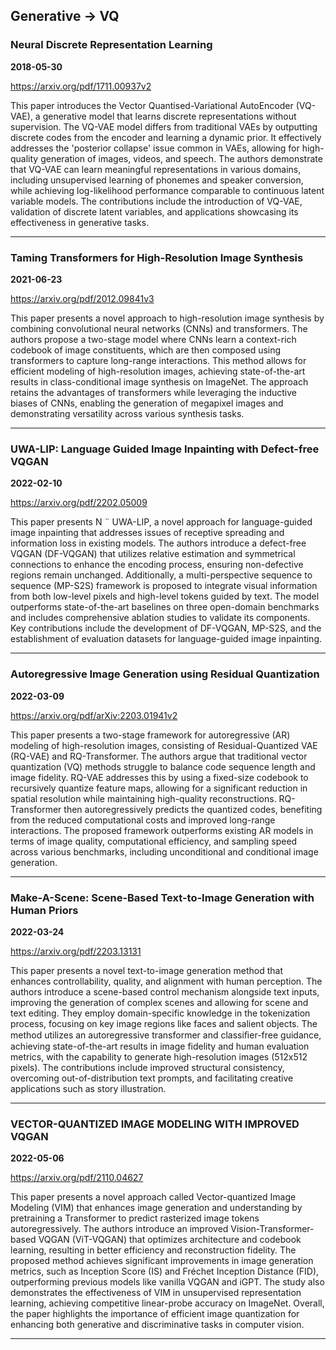 ## Generative -> VQ



### Neural Discrete Representation Learning

**2018-05-30**

https://arxiv.org/pdf/1711.00937v2

This paper introduces the Vector Quantised-Variational AutoEncoder (VQ-VAE), a generative model that learns discrete representations without supervision. The VQ-VAE model differs from traditional VAEs by outputting discrete codes from the encoder and learning a dynamic prior. It effectively addresses the 'posterior collapse' issue common in VAEs, allowing for high-quality generation of images, videos, and speech. The authors demonstrate that VQ-VAE can learn meaningful representations in various domains, including unsupervised learning of phonemes and speaker conversion, while achieving log-likelihood performance comparable to continuous latent variable models. The contributions include the introduction of VQ-VAE, validation of discrete latent variables, and applications showcasing its effectiveness in generative tasks.

---

### Taming Transformers for High-Resolution Image Synthesis

**2021-06-23**

https://arxiv.org/pdf/2012.09841v3

This paper presents a novel approach to high-resolution image synthesis by combining convolutional neural networks (CNNs) and transformers. The authors propose a two-stage model where CNNs learn a context-rich codebook of image constituents, which are then composed using transformers to capture long-range interactions. This method allows for efficient modeling of high-resolution images, achieving state-of-the-art results in class-conditional image synthesis on ImageNet. The approach retains the advantages of transformers while leveraging the inductive biases of CNNs, enabling the generation of megapixel images and demonstrating versatility across various synthesis tasks.

---

### UWA-LIP: Language Guided Image Inpainting with Defect-free VQGAN

**2022-02-10**

https://arxiv.org/pdf/2202.05009

This paper presents N ¨ UWA-LIP, a novel approach for language-guided image inpainting that addresses issues of receptive spreading and information loss in existing models. The authors introduce a defect-free VQGAN (DF-VQGAN) that utilizes relative estimation and symmetrical connections to enhance the encoding process, ensuring non-defective regions remain unchanged. Additionally, a multi-perspective sequence to sequence (MP-S2S) framework is proposed to integrate visual information from both low-level pixels and high-level tokens guided by text. The model outperforms state-of-the-art baselines on three open-domain benchmarks and includes comprehensive ablation studies to validate its components. Key contributions include the development of DF-VQGAN, MP-S2S, and the establishment of evaluation datasets for language-guided image inpainting.

---

### Autoregressive Image Generation using Residual Quantization

**2022-03-09**

https://arxiv.org/pdf/arXiv:2203.01941v2

This paper presents a two-stage framework for autoregressive (AR) modeling of high-resolution images, consisting of Residual-Quantized VAE (RQ-VAE) and RQ-Transformer. The authors argue that traditional vector quantization (VQ) methods struggle to balance code sequence length and image fidelity. RQ-VAE addresses this by using a fixed-size codebook to recursively quantize feature maps, allowing for a significant reduction in spatial resolution while maintaining high-quality reconstructions. RQ-Transformer then autoregressively predicts the quantized codes, benefiting from the reduced computational costs and improved long-range interactions. The proposed framework outperforms existing AR models in terms of image quality, computational efficiency, and sampling speed across various benchmarks, including unconditional and conditional image generation.

---

### Make-A-Scene: Scene-Based Text-to-Image Generation with Human Priors

**2022-03-24**

https://arxiv.org/pdf/2203.13131

This paper presents a novel text-to-image generation method that enhances controllability, quality, and alignment with human perception. The authors introduce a scene-based control mechanism alongside text inputs, improving the generation of complex scenes and allowing for scene and text editing. They employ domain-specific knowledge in the tokenization process, focusing on key image regions like faces and salient objects. The method utilizes an autoregressive transformer and classiﬁer-free guidance, achieving state-of-the-art results in image fidelity and human evaluation metrics, with the capability to generate high-resolution images (512x512 pixels). The contributions include improved structural consistency, overcoming out-of-distribution text prompts, and facilitating creative applications such as story illustration.

---

### VECTOR-QUANTIZED IMAGE MODELING WITH IMPROVED VQGAN

**2022-05-06**

https://arxiv.org/pdf/2110.04627

This paper presents a novel approach called Vector-quantized Image Modeling (VIM) that enhances image generation and understanding by pretraining a Transformer to predict rasterized image tokens autoregressively. The authors introduce an improved Vision-Transformer-based VQGAN (ViT-VQGAN) that optimizes architecture and codebook learning, resulting in better efficiency and reconstruction fidelity. The proposed method achieves significant improvements in image generation metrics, such as Inception Score (IS) and Fréchet Inception Distance (FID), outperforming previous models like vanilla VQGAN and iGPT. The study also demonstrates the effectiveness of VIM in unsupervised representation learning, achieving competitive linear-probe accuracy on ImageNet. Overall, the paper highlights the importance of efficient image quantization for enhancing both generative and discriminative tasks in computer vision.

---